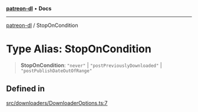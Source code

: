 [**patreon-dl**](../README.md) • **Docs**

***

[patreon-dl](../README.md) / StopOnCondition

# Type Alias: StopOnCondition

> **StopOnCondition**: `"never"` \| `"postPreviouslyDownloaded"` \| `"postPublishDateOutOfRange"`

## Defined in

[src/downloaders/DownloaderOptions.ts:7](https://github.com/patrickkfkan/patreon-dl/blob/0f374425151a1d535f98dea530b43394331b4977/src/downloaders/DownloaderOptions.ts#L7)
